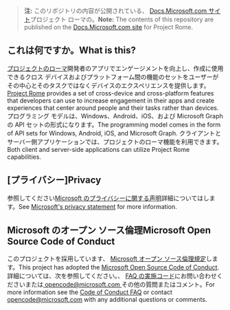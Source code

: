 > <span data-ttu-id="46110-101">**注:** このリポジトリの内容が公開されている、 [Docs.Microsoft.com サイト](https://docs.microsoft.com/windows/project-rome/)プロジェクト ローマの。</span><span class="sxs-lookup"><span data-stu-id="46110-101">**Note:** The contents of this repository are published on the [Docs.Microsoft.com site](https://docs.microsoft.com/windows/project-rome/) for Project Rome.</span></span>

## <a name="what-is-this"></a><span data-ttu-id="46110-102">これは何ですか。</span><span class="sxs-lookup"><span data-stu-id="46110-102">What is this?</span></span>
<span data-ttu-id="46110-103">[プロジェクトのローマ](https://developer.microsoft.com/windows/project-rome)開発者のアプリでエンゲージメントを向上し、作成に使用できるクロス デバイスおよびプラットフォーム間の機能のセットをユーザーがその中心とそのタスクではなくデバイスのエクスペリエンスを提供します。</span><span class="sxs-lookup"><span data-stu-id="46110-103">[Project Rome](https://developer.microsoft.com/windows/project-rome) provides a set of cross-device and cross-platform features that developers can use to increase engagement in their apps and create experiences that center around people and their tasks rather than devices.</span></span> <span data-ttu-id="46110-104">プログラミング モデルは、Windows、Android、iOS、および Microsoft Graph の API セットの形式になります。</span><span class="sxs-lookup"><span data-stu-id="46110-104">The programming model comes in the form of API sets for Windows, Android, iOS, and Microsoft Graph.</span></span> <span data-ttu-id="46110-105">クライアントとサーバー側アプリケーションでは、プロジェクトのローマ機能を利用できます。</span><span class="sxs-lookup"><span data-stu-id="46110-105">Both client and server-side applications can utilize Project Rome capabilities.</span></span>

## <a name="privacy"></a><span data-ttu-id="46110-106">[プライバシー]</span><span class="sxs-lookup"><span data-stu-id="46110-106">Privacy</span></span>
<span data-ttu-id="46110-107">参照してください[Microsoft のプライバシーに関する声明](https://privacy.microsoft.com/en-us/privacystatement/)詳細についてはします。</span><span class="sxs-lookup"><span data-stu-id="46110-107">See [Microsoft's privacy statement](https://privacy.microsoft.com/en-us/privacystatement/) for more information.</span></span> 

## <a name="microsoft-open-source-code-of-conduct"></a><span data-ttu-id="46110-108">Microsoft のオープン ソース倫理</span><span class="sxs-lookup"><span data-stu-id="46110-108">Microsoft Open Source Code of Conduct</span></span>
<span data-ttu-id="46110-109">このプロジェクトを採用しています、 [Microsoft オープン ソース倫理規定](https://opensource.microsoft.com/codeofconduct/)します。</span><span class="sxs-lookup"><span data-stu-id="46110-109">This project has adopted the [Microsoft Open Source Code of Conduct](https://opensource.microsoft.com/codeofconduct/).</span></span>
<span data-ttu-id="46110-110">詳細については、次を参照してください。、 [FAQ の実施コード](https://opensource.microsoft.com/codeofconduct/faq/)にお問い合わせくださいまたは[ opencode@microsoft.com ](mailto:opencode@microsoft.com)その他の質問またはコメント。</span><span class="sxs-lookup"><span data-stu-id="46110-110">For more information see the [Code of Conduct FAQ](https://opensource.microsoft.com/codeofconduct/faq/) or contact [opencode@microsoft.com](mailto:opencode@microsoft.com) with any additional questions or comments.</span></span>
